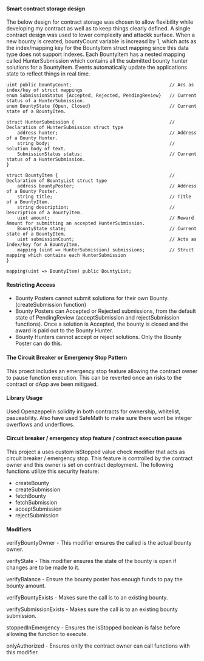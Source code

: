 #### Smart contract storage design


The below design for contract storage was chosen to allow flexibility while developing my contract as well as to keep things clearly defined. A single contract design was used to lower complexity and attackk surface. When a new bounty is created, bountyCount variable is increasd by 1, which acts as the index/mapping key for the BountyItem struct mapping since this data type does not support indexes. Each BountyItem has a nested mapping called HunterSubmission which contains all the submitted bounty hunter solutions for a BountyItem. Events automatically update the applications state to reflect things in real time. 

```
uint public bountyCount;                                    // Acs as index/key of struct mappings
enum SubmissionStatus {Accepted, Rejected, PendingReview}   // Current status of a HunterSubmission.
enum BountyState {Open, Closed}                             // Current state of a BountyItem.
 
struct HunterSubmission {                                   // Declaration of HunterSubmission struct type
    address hunter;                                         // Address of a Bounty Hunter.
    string body;                                            // Solution body of text.
    SubmissionStatus status;                                // Current status of a HunterSubmission.
}

struct BountyItem {                                         // Declaration of BountyList struct type
    address bountyPoster;                                   // Address of a Bounty Poster.
    string title;                                           // Title of a BountyItem.
    string description;                                     // Description of a BountyItem.
    uint amount;                                            // Reward Amount for submitting an accepted HunterSubmission. 
    BountyState state;                                      // Current state of a BountyItem.
    uint submissionCount;                                   // Acts as index/key for A BountyItem.
    mapping (uint => HunterSubmission) submissions;         // Struct mapping which contains each HunterSubmission 
}      

mapping(uint => BountyItem) public BountyList;    
```

#### Restricting Access

- Bounty Posters cannot submit solutions for their own Bounty. (createSubmission function)
- Bounty Posters can Accepted or Rejected submissions, from the default state of PendingReview (acceptSubmission and rejectSubmission functions). Once a solution is Accepted, the bounty is closed and the award is paid out to the Bounty Hunter.
- Bounty Hunters cannot accept or reject solutions. Only the Bounty Poster can do this.


#### The Circuit Breaker or Emergency Stop Pattern

This proect includes an emergency stop feature allowing the contract owner to pause function execution. This can be reverted once an risks to the contract or dApp ave been mitigaed.

#### Library Usage

Used Openzeppelin solidity in both contracts for ownership, whitelist, pasueability. Also have used SafeMath to make sure there wont be integer owerflows and underflows.


#### Circuit breaker / emergency stop feature / contract execution pause

This project a uses custom isStopped value check modifier that acts as circuit breaker / emergency stop. This feature is controlled by the contract owner and this owner is set on contract deployment. The following functions utilize this security feature:

- createBounty
- createSubmission
- fetchBounty
- fetchSubmission
- acceptSubmission
- rejectSubmission


#### Modifiers

verifyBountyOwner - This modifier ensures the called is the actual bounty owner.
    
verifyState - This modifier ensures the state of the bounty is open if changes are to be made to it.

verifyBalance - Ensure the bounty poster has enough funds to pay the bounty amount.

verifyBountyExists - Makes sure the call is to an existing bounty.

verifySubmissionExists - Makes sure the call is to an existing bounty submission.
    
stoppedInEmergency - Ensures the isStopped boolean is false before allowing the function to execute.

onlyAuthorized - Ensures onlly the contract owner can call functions with this modifier.



